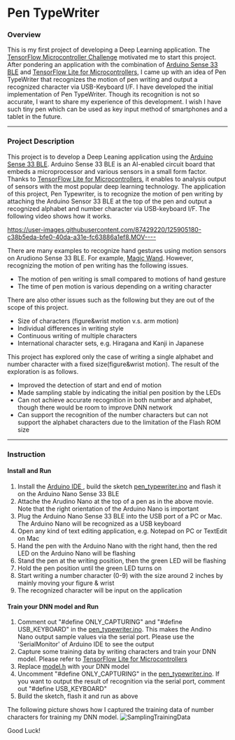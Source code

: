 # Pen TypeWriter

### Overview

This is my first project of developing a Deep Learning application. The [TensorFlow Microcontroller Challenge](https://experiments.withgoogle.com/tfmicrochallenge)  motivated me to start this project. After pondering an application with the combination of [Arduino Sense 33 BLE](https://store.arduino.cc/usa/nano-33-ble-sense "Arduino Store") and [TensorFlow Lite for Microcontrollers](https://www.tensorflow.org/lite/microcontrollers "TFL4M"), I came up with an idea of Pen TypeWriter that recognizes the motion of pen writing and output a recognized character via USB-Keyboard I/F. I have developed the initial implementation of Pen TypeWriter. Though its recognition is not so accurate, I want to share my experience of this development. I wish I have such tiny pen which can be used as key input method of smartphones and a tablet in the future.

--- 
### Project Description

This project is to develop a Deep Leaning application using the [Arduino Sense 33 BLE](https://store.arduino.cc/usa/nano-33-ble-sense "Arduino Store").  Arduino Sense 33 BLE is an AI-enabled circuit board that embeds a microprocessor and various sensors in a small form factor. Thanks to [TensorFlow Lite for Microcontrollers](https://www.tensorflow.org/lite/microcontrollers "TFL4M"), it enables to analysis output of sensors with the most popular deep learning technology. The application of this project, Pen Typewriter, is to recognize the motion of pen writing by attaching the Arduino Sensor 33 BLE at the top of the pen and output a recognized alphabet and number character via USB-keyboard I/F. The following video shows how it works.

https://user-images.githubusercontent.com/87429220/125905180-c38b5eda-bfe0-40da-a31e-fc63886a1ef8.MOV----


There are many examples to recognize hand gestures using motion sensors on Arudiono Sense 33 BLE. For example, [Magic Wand](https://create.arduino.cc/projecthub/user1382012/magic-wand-29fa3b). However, recognizing the motion of pen writing has the following issues.

- The motion of pen writing is small compared to motions of hand gesture
- The time of pen motion is various depending on a writing character 
 
There are also other issues such as the following but they are out of the scope of this project.

- Size of characters (figure&wrist motion v.s. arm motion)
- Individual differences in writing style
- Continuous writing of multiple characters
- International character sets, e.g. Hiragana and Kanji in Japanese

This project has explored only the case of writing a single alphabet and number character with a fixed size(figure&wrist motion). The result of the exploration is as follows.

- Improved the detection of start and end of motion
- Made sampling stable  by indicating the initial pen position by the LEDs 
- Can not achieve accurate recognition in both number and alphabet, though there would be room to improve DNN network
- Can support the recognition of the number characters but can not support the alphabet characters due to the limitation of the Flash ROM size

--- 
### Instruction
#### Install and Run

1. Install the [Arduino IDE ](https://www.arduino.cc/en/software), build the sketch [pen_typewriter.ino](arduino/pen_typewriter.ino) and flash it on the Arduino Nano Sense 33 BLE
2. Attache the Arudino Nano at the top of a pen as in the above movie. Note that the right orientation of the Arduino Nano is important
2. Plug the Arduino Nano Sense 33 BLE into the USB port of a PC or Mac. The Arduino Nano will be recognized as a USB keyboard
3. Open any kind of text editing application, e.g. Notepad on PC or TextEdit on Mac
4. Hand the pen with the Arduino Nano with the right hand, then the red LED on the Arduino Nano will be flashing
5. Stand the pen at the writing position, then the green LED will be flashing
6. Hold the pen position until the green LED turns on
7. Start writing a number character (0-9) with the size around 2 inches by mainly moving your figure & wrist
8. The recognized character will be input on the application

#### Train your DNN model and Run

1. Comment out "#define ONLY_CAPTURING" and "#define USB_KEYBOARD" in the [pen_typewriter.ino](arduino/pen_typewriter.ino). This makes the Andino Nano output sample values via the serial port. Please use the 'SerialMonitor' of Arduino IDE to see the output
2. Capture some training data by writing characters and train your DNN model. Please refer to [TensorFlow Lite for Microcontrollers]( https://www.tensorflow.org/lite/microcontrollers)
3. Replace [model.h](arduino/model.h) with your DNN model
4. Uncomment "#define ONLY_CAPTURING" in the [pen_typewriter.ino](arduino/pen_typewriter.ino). If you want to output the result of recognition via the serial port, comment out "#define USB_KEYBOARD"
5. Build the sketch, flash it and run as above

The following picture shows how I captured the training data of number characters for training my DNN model.
![SamplingTrainingData](https://user-images.githubusercontent.com/87429220/125924344-827329bf-94c9-45c9-9be6-0b4b7b4bfbea.jpg)

Good Luck!
